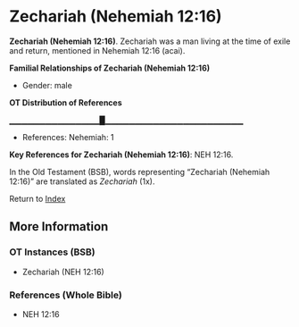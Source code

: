 # Zechariah (Nehemiah 12:16)
**Zechariah (Nehemiah 12:16)**. 
Zechariah was a man living at the time of exile and return, mentioned in Nehemiah 12:16 (acai). 




**Familial Relationships of Zechariah (Nehemiah 12:16)**


* Gender: male


**OT Distribution of References**

▁▁▁▁▁▁▁▁▁▁▁▁▁▁▁█▁▁▁▁▁▁▁▁▁▁▁▁▁▁▁▁▁▁▁▁▁▁▁
* References: Nehemiah: 1



**Key References for Zechariah (Nehemiah 12:16)**: 
NEH 12:16. 


In the Old Testament (BSB), words representing “Zechariah (Nehemiah 12:16)” are translated as 
*Zechariah* (1x). 




Return to [Index](00-Index.md)

## More Information

### OT Instances (BSB)

* Zechariah (NEH 12:16)



### References (Whole Bible)

* NEH 12:16



